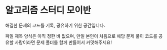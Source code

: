 # 알고리즘 스터디 모이반
해결한 문제의 코드를 기록, 공유하기 위한 공간입니다.

파일 제목 양식은 아직 정한 바 없으며, 만일 본인이 처음으로 해당 문제 풀이 코드를 공유할 사람이라면 문제 폴더를 함께 만들어서 커밋해주세요!

